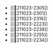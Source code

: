 - [[💬211023-2305]]
- [[💬211023-2301]]
- [[💬211023-2316]]
- [[💬211023-2223]]
- [[💬211023-2239]]
- [[💬211023-2255]]
- [[💬211023-2234]]
